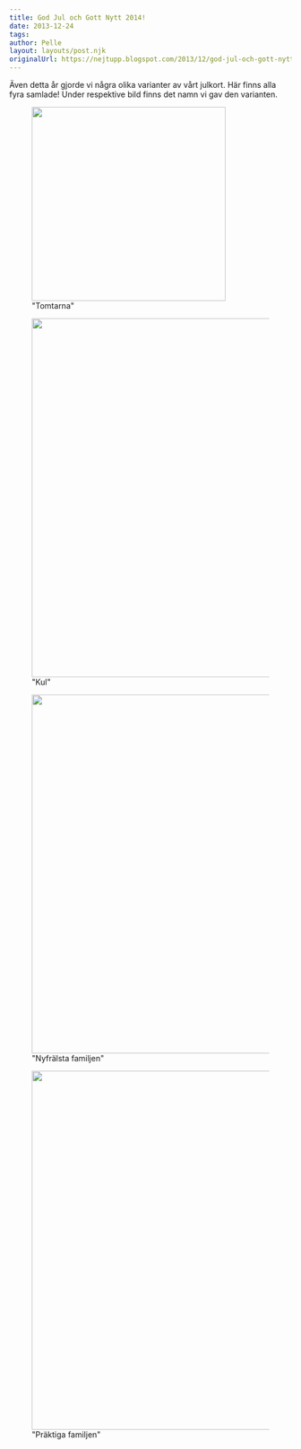```yaml
---
title: God Jul och Gott Nytt 2014!
date: 2013-12-24
tags: 	
author: Pelle
layout: layouts/post.njk
originalUrl: https://nejtupp.blogspot.com/2013/12/god-jul-och-gott-nytt-2014.html
---
```


Även detta år gjorde vi några olika varianter av vårt julkort. Här finns alla fyra samlade! Under respektive bild finns det namn vi gav den varianten.

<figure>
	<img src="../../../../img/jul-PERK2535.jpg" height="346">
	<figcaption>"Tomtarna"</figcaption>
</figure>

<figure>
	<img src="../../../../img/jul-PERK2567.jpg" height="640">
	<figcaption>"Kul"</i> </figcaption>
</figure>



<figure>
	<img src="../../../../img/jul-PERK2686.jpg" height="640">
	<figcaption>"Nyfrälsta familjen"</figcaption>
</figure>

<figure>
	<img src="../../../../img/printingPERK2650.jpg" height="640">
	<figcaption>"Präktiga familjen"</figcaption>
</figure>
